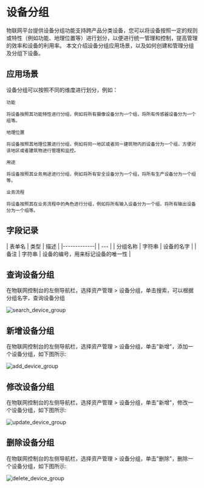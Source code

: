# 设备分组

物联网平台提供设备分组功能支持跨产品分类设备，您可以将设备按照一定的规则或特性（例如功能、地理位置等）进行划分，以便进行统一管理和控制，提高管理的效率和设备的利用率。
本文介绍设备分组应用场景，以及如何创建和管理分组及分组下设备。


## 应用场景

设备分组可以按照不同的维度进行划分，例如：

    功能

    将设备按照其功能特性进行分组，例如将所有摄像设备分为一个组，将所有传感器设备分为一个组等。

    地理位置

    将设备按照其地理位置进行分组，例如将同一地区或者同一建筑物内的设备分为一个组，方便对该地区或者建筑物进行管理和监控。

    用途

    将设备按照其业务用途进行分组，例如将所有安全设备分为一个组，将所有生产设备分为一个组等。

    业务流程

    将设备按照其在业务流程中的角色进行分组，例如将所有输入设备分为一个组，将所有输出设备分为一个组等。

## 字段记录


| 表单名         | 类型 | 描述 |
|-------------|  | --- |
| 分组名称       | 字符串	| 设备的名字 |
| 备注       |	字符串 |	设备的编号，用来标记设备的唯一性 |

## 查询设备分组

在物联网控制台的左侧导航栏，选择资产管理 > 设备分组，单击搜索，可以根据分组名字，查询设备分组

![search_device_group](/assets/img/assets/device_group/search_device_group.png)

## 新增设备分组

在物联网控制台的左侧导航栏，选择资产管理 > 设备分组，单击"新增"，添加一个设备分组，如下图所示:


![add_device_group](/assets/img/assets/device_group/add_device_group.png)

## 修改设备分组

在物联网控制台的左侧导航栏，选择资产管理 > 设备分组，单击"新增"，修改一个设备分组，如下图所示:

![update_device_group](/assets/img/assets/device_group/update_device_group.png)

## 删除设备分组

在物联网控制台的左侧导航栏，选择资产管理 > 设备分组，单击"删除"，删除一个设备分组，如下图所示:

![delete_device_group](/assets/img/assets/device_group/delete_device_group.png)